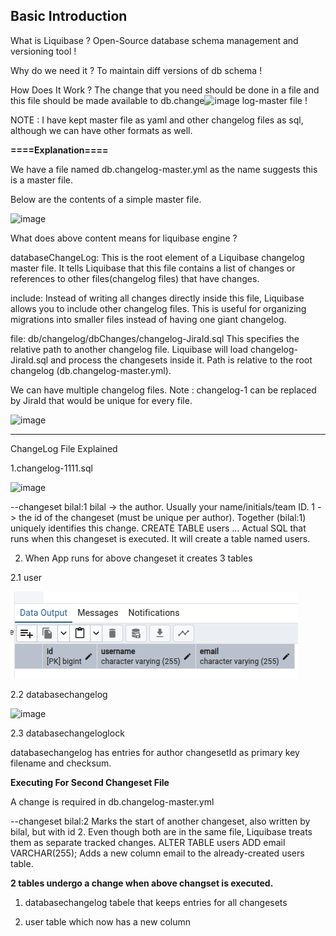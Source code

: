 **Basic Introduction**
------------------

What is Liquibase ?
Open-Source database schema management and versioning tool !

Why do we need it ?
To maintain diff versions of db schema !

How Does It Work ?
The change that you need should be done in a file and this file should be made available to db.change<img width="635" height="70" alt="image" src="https://github.com/user-attachments/assets/d6336b0b-c0e8-4ecd-a84b-01915061950d" />
log-master file !


NOTE : I have kept master file as yaml and other changelog files as sql, although we can have other formats as well.

**====Explanation====**

We have a file named db.changelog-master.yml as the name suggests this is a master file.

Below are the contents of a simple master file.

<img width="706" height="95" alt="image" src="https://github.com/user-attachments/assets/822d9814-6545-40b9-a38e-5117d0bebdfa" />

What does above content means for liquibase engine ?

databaseChangeLog:
This is the root element of a Liquibase changelog master file.
It tells Liquibase that this file contains a list of changes or references to other files(changelog files) that have changes.

include:
Instead of writing all changes directly inside this file, Liquibase allows you to include other changelog files.
This is useful for organizing migrations into smaller files instead of having one giant changelog. 

file: db/changelog/dbChanges/changelog-JiraId.sql
This specifies the relative path to another changelog file.
Liquibase will load changelog-JiraId.sql and process the changesets inside it.
Path is relative to the root changelog (db.changelog-master.yml).

We can have multiple changelog files.
Note : changelog-1 can be replaced by JiraId that would be unique for every file.

<img width="403" height="172" alt="image" src="https://github.com/user-attachments/assets/b84b5ebb-1346-4494-bdcc-809cb8c9f2c8" />


-------------------------
ChangeLog File Explained

1.changelog-1111.sql

<img width="714" height="230" alt="image" src="https://github.com/user-attachments/assets/8cd12910-54ee-46af-880a-bca4f0a3ce16" />


--changeset bilal:1
bilal -> the author. Usually your name/initials/team ID.
1 -> the id of the changeset (must be unique per author).
Together (bilal:1) uniquely identifies this change.
CREATE TABLE users ...
Actual SQL that runs when this changeset is executed.
It will create a table named users.


2. When App runs for above changeset it creates 3 tables


2.1 user

![img_1.png](img_1.png)


2.2 databasechangelog

<img width="1616" height="93" alt="image" src="https://github.com/user-attachments/assets/ee5c9ea1-deca-480a-8b10-f56e2b345303" />


2.3 databasechangeloglock




databasechangelog has entries for author changesetId as primary key filename and checksum.


**Executing For Second Changeset File**

A change is required in db.changelog-master.yml




--changeset bilal:2
Marks the start of another changeset, also written by bilal, but with id 2.
Even though both are in the same file, Liquibase treats them as separate tracked changes.
ALTER TABLE users ADD email VARCHAR(255);
Adds a new column email to the already-created users table.


**2 tables undergo a change when above changset is executed.**

1. databasechangelog tabele that keeps entries for all changesets



2. user table which now has a new column








